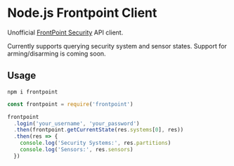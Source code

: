 Node.js Frontpoint Client
=========================

Unofficial [FrontPoint Security](http://frontpointsecurity.com/) API client.

Currently supports querying security system and sensor states. Support for
arming/disarming is coming soon.

Usage
-----

`npm i frontpoint`

```js
const frontpoint = require('frontpoint')

frontpoint
  .login('your_username', 'your_password')
  .then(frontpoint.getCurrentState(res.systems[0], res))
  .then(res => {
    console.log('Security Systems:', res.partitions)
    console.log('Sensors:', res.sensors)
  })
```
